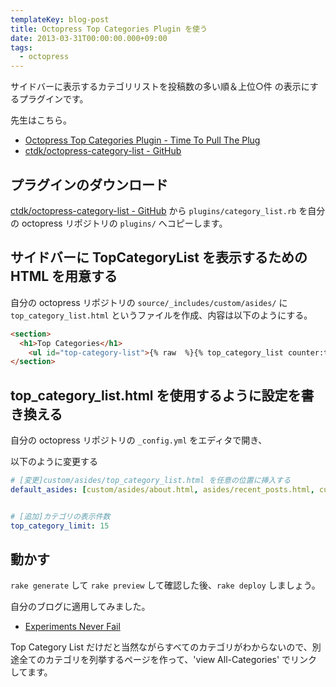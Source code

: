 ```yaml
---
templateKey: blog-post
title: Octopress Top Categories Plugin を使う
date: 2013-03-31T00:00:00.000+09:00
tags:
  - octopress
---
```

サイドバーに表示するカテゴリリストを投稿数の多い順＆上位○件 の表示にするプラグインです。
<!--more-->
先生はこちら。

* [Octopress Top Categories Plugin - Time To Pull The Plug](http://time.to.pullthepl.ug/blog/2012/8/20/octopress-top-categories-plugin)
* [ctdk/octopress-category-list - GitHub](https://github.com/ctdk/octopress-category-list)


## プラグインのダウンロード
[ctdk/octopress-category-list - GitHub](https://github.com/ctdk/octopress-category-list) から ``plugins/category_list.rb`` を自分の octopress リポジトリの ``plugins/`` へコピーします。


## サイドバーに TopCategoryList を表示するための HTML を用意する
自分の octopress リポジトリの ``source/_includes/custom/asides/`` に ``top_category_list.html`` というファイルを作成、内容は以下のようにする。

```html top_category_list.html
<section>
  <h1>Top Categories</h1>
    <ul id="top-category-list">{% raw  %}{% top_category_list counter:true %}{% endraw %}</ul>
</section>
```

## top_category_list.html を使用するように設定を書き換える
自分の octopress リポジトリの ``_config.yml`` をエディタで開き、

以下のように変更する

```yml _config.yml
# [変更]custom/asides/top_category_list.html を任意の位置に挿入する
default_asides: [custom/asides/about.html, asides/recent_posts.html, custom/asides/top_category_list.html]


# [追加]カテゴリの表示件数
top_category_limit: 15
```

## 動かす

``rake generate`` して ``rake preview`` して確認した後、``rake deploy`` しましょう。


自分のブログに適用してみました。
 
* [Experiments Never Fail](http://amay077.github.com/)

Top Category List だけだと当然ながらすべてのカテゴリがわからないので、別途全てのカテゴリを列挙するページを作って、'view All-Categories' でリンクしてます。
